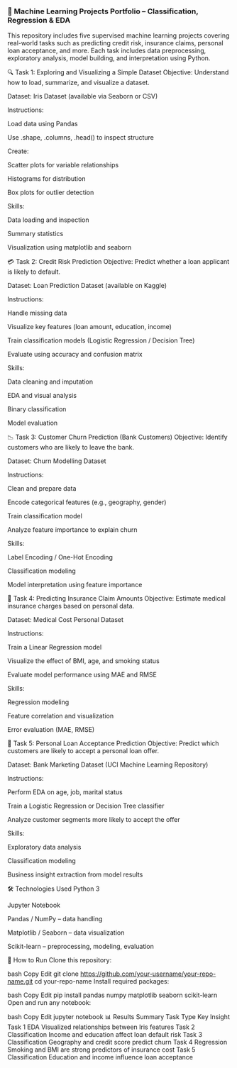 ### 🧠 Machine Learning Projects Portfolio – Classification, Regression & EDA
This repository includes five supervised machine learning projects covering real-world tasks such as predicting credit risk, insurance claims, personal loan acceptance, and more. Each task includes data preprocessing, exploratory analysis, model building, and interpretation using Python.

🔍 Task 1: Exploring and Visualizing a Simple Dataset
Objective:
Understand how to load, summarize, and visualize a dataset.

Dataset:
Iris Dataset (available via Seaborn or CSV)

Instructions:

Load data using Pandas

Use .shape, .columns, .head() to inspect structure

Create:

Scatter plots for variable relationships

Histograms for distribution

Box plots for outlier detection

Skills:

Data loading and inspection

Summary statistics

Visualization using matplotlib and seaborn

💳 Task 2: Credit Risk Prediction
Objective:
Predict whether a loan applicant is likely to default.

Dataset:
Loan Prediction Dataset (available on Kaggle)

Instructions:

Handle missing data

Visualize key features (loan amount, education, income)

Train classification models (Logistic Regression / Decision Tree)

Evaluate using accuracy and confusion matrix

Skills:

Data cleaning and imputation

EDA and visual analysis

Binary classification

Model evaluation

📉 Task 3: Customer Churn Prediction (Bank Customers)
Objective:
Identify customers who are likely to leave the bank.

Dataset:
Churn Modelling Dataset

Instructions:

Clean and prepare data

Encode categorical features (e.g., geography, gender)

Train classification model

Analyze feature importance to explain churn

Skills:

Label Encoding / One-Hot Encoding

Classification modeling

Model interpretation using feature importance

🏥 Task 4: Predicting Insurance Claim Amounts
Objective:
Estimate medical insurance charges based on personal data.

Dataset:
Medical Cost Personal Dataset

Instructions:

Train a Linear Regression model

Visualize the effect of BMI, age, and smoking status

Evaluate model performance using MAE and RMSE

Skills:

Regression modeling

Feature correlation and visualization

Error evaluation (MAE, RMSE)

🏦 Task 5: Personal Loan Acceptance Prediction
Objective:
Predict which customers are likely to accept a personal loan offer.

Dataset:
Bank Marketing Dataset (UCI Machine Learning Repository)

Instructions:

Perform EDA on age, job, marital status

Train a Logistic Regression or Decision Tree classifier

Analyze customer segments more likely to accept the offer

Skills:

Exploratory data analysis

Classification modeling

Business insight extraction from model results

🛠️ Technologies Used
Python 3

Jupyter Notebook

Pandas / NumPy – data handling

Matplotlib / Seaborn – data visualization

Scikit-learn – preprocessing, modeling, evaluation

🚀 How to Run
Clone this repository:

bash
Copy
Edit
git clone https://github.com/your-username/your-repo-name.git
cd your-repo-name
Install required packages:

bash
Copy
Edit
pip install pandas numpy matplotlib seaborn scikit-learn
Open and run any notebook:

bash
Copy
Edit
jupyter notebook
📊 Results Summary
Task	Type	Key Insight
Task 1	EDA	Visualized relationships between Iris features
Task 2	Classification	Income and education affect loan default risk
Task 3	Classification	Geography and credit score predict churn
Task 4	Regression	Smoking and BMI are strong predictors of insurance cost
Task 5	Classification	Education and income influence loan acceptance
